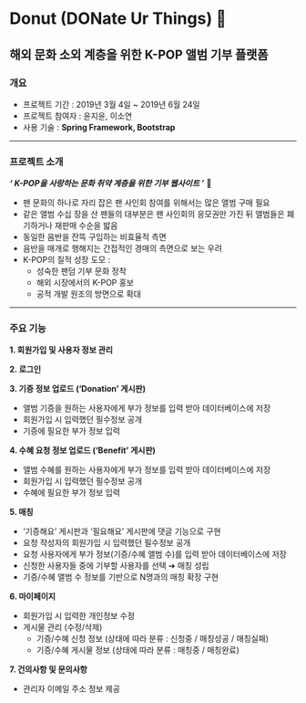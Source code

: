 # Donut (DONate Ur Things) :doughnut:
## 해외 문화 소외 계층을 위한 K-POP 앨범 기부 플랫폼
### 개요
- 프로젝트 기간 : 2019년 3월 4일 ~ 2019년 6월 24일
- 프로젝트 참여자 : 윤지윤, 이소연
- 사용 기술 : **Spring Framework, Bootstrap**
---
### 프로젝트 소개
_**‘ K-POP을 사랑하는 문화 취약 계층을 위한 기부 웹사이트 ’**_ :musical_note:
- 팬 문화의 하나로 자리 잡은 팬 사인회 참여를 위해서는 많은 앨범 구매 필요
- 같은 앨범 수십 장을 산 팬들의 대부분은 팬 사인회의 응모권만 가진 뒤 앨범들은 폐기하거나 재판매 수순을 밟음
- 동일한 음반을 잔뜩 구입하는 비효율적 측면
- 음반을 매개로 행해지는 간접적인 경매의 측면으로 보는 우려
- K-POP의 질적 성장 도모 :
  - 성숙한 팬덤 기부 문화 정착
  - 해외 시장에서의 K-POP 홍보
  - 공적 개발 원조의 방면으로 확대
---
### 주요 기능
**1. 회원가입 및 사용자 정보 관리**

**2. 로그인**

**3. 기증 정보 업로드 (‘Donation’ 게시판)**
- 앨범 기증을 원하는 사용자에게 부가 정보를 입력 받아 데이터베이스에 저장
- 회원가입 시 입력했던 필수정보 공개
- 기증에 필요한 부가 정보 입력

**4. 수혜 요청 정보 업로드 (‘Benefit’ 게시판)**
- 앨범 수혜를 원하는 사용자에게 부가 정보를 입력 받아 데이터베이스에 저장
- 회원가입 시 입력했던 필수정보 공개
- 수혜에 필요한 부가 정보 입력

**5. 매칭**
- ‘기증해요’ 게시판과 ‘필요해요’ 게시판에 댓글 기능으로 구현
- 요청 작성자의 회원가입 시 입력했던 필수정보 공개
- 요청 사용자에게 부가 정보(기증/수혜 앨범 수)를 입력 받아 데이터베이스에 저장
- 신청한 사용자들 중에 기부할 사용자를 선택 ➔ 매칭 성립
- 기증/수혜 앨범 수 정보를 기반으로 N명과의 매칭 확장 구현

**6. 마이페이지**
- 회원가입 시 입력한 개인정보 수정
- 게시물 관리 (수정/삭제)
  - 기증/수혜 신청 정보 (상태에 따라 분류 : 신청중 / 매칭성공 / 매칭실패)
  - 기증/수혜 게시물 정보 (상태에 따라 분류 : 매칭중 / 매칭완료)
	
**7. 건의사항 및 문의사항**
- 관리자 이메일 주소 정보 제공
